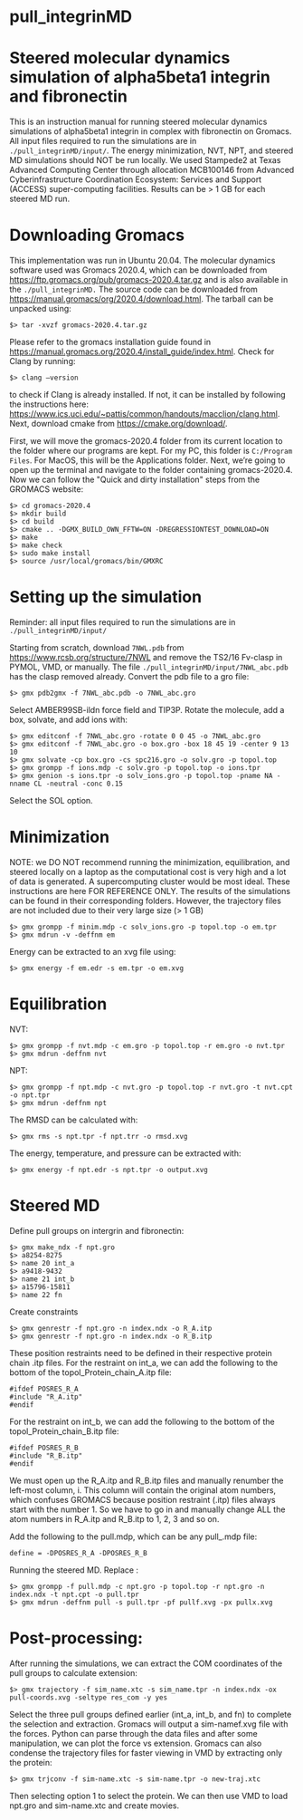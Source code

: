 # pull_integrinMD
Steered molecular dynamics simulation of alpha5beta1 integrin and fibronectin
==========
This is an instruction manual for running steered molecular dynamics simulations of alpha5beta1 integrin in complex with fibronectin on Gromacs. All input files required to run the simulations are in `./pull_integrinMD/input/`. The energy minimization, NVT, NPT, and steered MD simulations should NOT be run locally. We used Stampede2 at Texas Advanced Computing Center through allocation MCB100146 from Advanced Cyberinfrastructure Coordination Ecosystem: Services and Support (ACCESS) super-computing facilities. Results can be > 1 GB for each steered MD run.

Downloading Gromacs
===========
This implementation was run in Ubuntu 20.04. The molecular dynamics software used was Gromacs 2020.4, which can be downloaded from https://ftp.gromacs.org/pub/gromacs-2020.4.tar.gz and is also available in the `./pull_integrinMD.` The source code can be downloaded from https://manual.gromacs/org/2020.4/download.html. The tarball can be unpacked using:
```
$> tar -xvzf gromacs-2020.4.tar.gz
```
Please refer to the gromacs installation guide found in https://manual.gromacs.org/2020.4/install_guide/index.html. Check for Clang by running:
```
$> clang –version 
```
to check if Clang is already installed. If not, it can be installed by following the instructions here: https://www.ics.uci.edu/~pattis/common/handouts/macclion/clang.html. Next, download cmake from https://cmake.org/download/. 

First, we will move the gromacs-2020.4 folder from its current location to the folder where our programs are kept. For my PC, this folder is `C:/Program Files`. For MacOS, this will be the Applications folder. Next, we’re going to open up the terminal and navigate to the folder containing gromacs-2020.4. Now we can follow the "Quick and dirty installation" steps from the GROMACS website:
```
$> cd gromacs-2020.4
$> mkdir build
$> cd build
$> cmake .. -DGMX_BUILD_OWN_FFTW=ON -DREGRESSIONTEST_DOWNLOAD=ON
$> make
$> make check
$> sudo make install
$> source /usr/local/gromacs/bin/GMXRC
```
Setting up the simulation
==========

Reminder: all input files required to run the simulations are in `./pull_integrinMD/input/`

Starting from scratch, download `7NWL.pdb` from https://www.rcsb.org/structure/7NWL and remove the TS2/16 Fv-clasp in PYMOL, VMD, or manually. The file `./pull_integrinMD/input/7NWL_abc.pdb` has the clasp removed already. Convert the pdb file to a gro file:
```
$> gmx pdb2gmx -f 7NWL_abc.pdb -o 7NWL_abc.gro
```
Select AMBER99SB-ildn force field and TIP3P. Rotate the molecule, add a box, solvate, and add ions with:
```
$> gmx editconf -f 7NWL_abc.gro -rotate 0 0 45 -o 7NWL_abc.gro
$> gmx editconf -f 7NWL_abc.gro -o box.gro -box 18 45 19 -center 9 13 10
$> gmx solvate -cp box.gro -cs spc216.gro -o solv.gro -p topol.top
$> gmx grompp -f ions.mdp -c solv.gro -p topol.top -o ions.tpr
$> gmx genion -s ions.tpr -o solv_ions.gro -p topol.top -pname NA -nname CL -neutral -conc 0.15
```
Select the SOL option.

Minimization
==========

NOTE: we DO NOT recommend running the minimization, equilibration, and steered locally on a laptop as the computational cost is very high and a lot of data is generated. A supercomputing cluster would be most ideal. These instructions are here FOR REFERENCE ONLY. The results of the simulations can be found in their corresponding folders. However, the trajectory files are not included due to their very large size (> 1 GB)
```
$> gmx grompp -f minim.mdp -c solv_ions.gro -p topol.top -o em.tpr
$> gmx mdrun -v -deffnm em
```
Energy can be extracted to an xvg file using:
```
$> gmx energy -f em.edr -s em.tpr -o em.xvg
```
Equilibration
==========

NVT:
```
$> gmx grompp -f nvt.mdp -c em.gro -p topol.top -r em.gro -o nvt.tpr
$> gmx mdrun -deffnm nvt
```
NPT:
```
$> gmx grompp -f npt.mdp -c nvt.gro -p topol.top -r nvt.gro -t nvt.cpt -o npt.tpr
$> gmx mdrun -deffnm npt
```
The RMSD can be calculated with:
```
$> gmx rms -s npt.tpr -f npt.trr -o rmsd.xvg
```
The energy, temperature, and pressure can be extracted with:
```
$> gmx energy -f npt.edr -s npt.tpr -o output.xvg
```
Steered MD
==========

Define pull groups on intergrin and fibronectin:
```
$> gmx make_ndx -f npt.gro
$> a8254-8275
$> name 20 int_a
$> a9418-9432
$> name 21 int_b
$> a15796-15811
$> name 22 fn
```
Create constraints
```
$> gmx genrestr -f npt.gro -n index.ndx -o R_A.itp
$> gmx genrestr -f npt.gro -n index.ndx -o R_B.itp
```
These position restraints need to be defined in their respective protein chain .itp files. For the restraint on int_a, we can add the following to the bottom of the topol_Protein_chain_A.itp file:
```
#ifdef POSRES_R_A
#include "R_A.itp"
#endif
```
For the restraint on int_b, we can add the following to the bottom of the topol_Protein_chain_B.itp file:
```
#ifdef POSRES_R_B
#include "R_B.itp"
#endif
```
We must open up the R_A.itp and R_B.itp files and manually renumber the left-most column, i. This column will contain the original atom numbers, which confuses GROMACS because position restraint (.itp) files always start with the number 1. So we have to go in and manually change ALL the atom numbers in R_A.itp and R_B.itp to 1, 2, 3 and so on. 

Add the following to the pull.mdp, which can be any pull_.mdp file:
```
define = -DPOSRES_R_A -DPOSRES_R_B
```
Running the steered MD. Replace :
```
$> gmx grompp -f pull.mdp -c npt.gro -p topol.top -r npt.gro -n index.ndx -t npt.cpt -o pull.tpr
$> gmx mdrun -deffnm pull -s pull.tpr -pf pullf.xvg -px pullx.xvg
```
Post-processing:
===============

After running the simulations, we can extract the COM coordinates of the pull groups to calculate extension:
```
$> gmx trajectory -f sim_name.xtc -s sim_name.tpr -n index.ndx -ox pull-coords.xvg -seltype res_com -y yes
```
Select the three pull groups defined earlier (int_a, int_b, and fn) to complete the selection and extraction. Gromacs will output a sim-namef.xvg file with the forces. Python can parse through the data files and after some manipulation, we can plot the force vs extension. Gromacs can also condense the trajectory files for faster viewing in VMD by extracting only the protein:
```
$> gmx trjconv -f sim-name.xtc -s sim-name.tpr -o new-traj.xtc
```
Then selecting option 1 to select the protein. We can then use VMD to load npt.gro and sim-name.xtc and create movies.